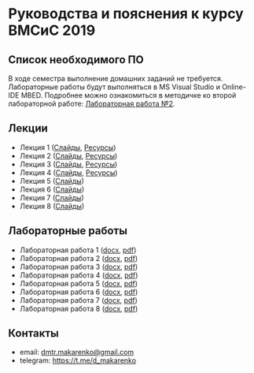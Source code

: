 Руководства и пояснения к курсу ВМСиС 2019
==========================================

Список необходимого ПО
----------------------

В ходе семестра выполнение домашних заданий не требуется. Лабораторные работы будут выполняться в MS Visual Studio и Online-IDE MBED. Подробнее можно ознакомиться в методичке ко второй лабораторной работе: [Лабораторная работа №2](labs/lab2/Лабораторная%20работа%20№2.pdf).

Лекции
------

* Лекция 1 ([Слайды](lectures/ВМСиС%20-%20лекция%201.pdf), [Ресурсы](lectures/ВМСиС%20-%20лекция%201%20ресурсы.md))
* Лекция 2 ([Слайды](lectures/ВМСиС%20-%20лекция%202.pdf), [Ресурсы](lectures/ВМСиС%20-%20лекция%202%20ресурсы.md))
* Лекция 3 ([Слайды](lectures/ВМСиС%20-%20лекция%203.pdf), [Ресурсы](lectures/ВМСиС%20-%20лекция%203%20ресурсы.md))
* Лекция 4 ([Слайды](lectures/ВМСиС%20-%20лекция%204.pdf), [Ресурсы](lectures/ВМСиС%20-%20лекция%204%20ресурсы.md))
* Лекция 5 ([Слайды](lectures/ВМСиС%20-%20лекция%205.pdf))
* Лекция 6 ([Слайды](lectures/ВМСиС%20-%20лекция%206.pdf))
* Лекция 7 ([Слайды](lectures/ВМСиС%20-%20лекция%207.pdf))
* Лекция 8 ([Слайды](lectures/ВМСиС%20-%20лекция%208.pdf))

Лабораторные работы
-------------------

* Лабораторная работа 1 ([docx](labs/lab1/Лабораторная%20работа%20№1.docx), [pdf](labs/lab1/Лабораторная%20работа%20№1.pdf))
* Лабораторная работа 2 ([docx](labs/lab2/Лабораторная%20работа%20№2.docx), [pdf](labs/lab2/Лабораторная%20работа%20№2.pdf))
* Лабораторная работа 3 ([docx](labs/lab3/Лабораторная%20работа%20№3.docx), [pdf](labs/lab3/Лабораторная%20работа%20№3.pdf))
* Лабораторная работа 4 ([docx](labs/lab4/Лабораторная%20работа%20№4.docx), [pdf](labs/lab4/Лабораторная%20работа%20№4.pdf))
* Лабораторная работа 5 ([docx](labs/lab5/Лабораторная%20работа%20№5.docx), [pdf](labs/lab5/Лабораторная%20работа%20№5.pdf))
* Лабораторная работа 6 ([docx](labs/lab6/Лабораторная%20работа%20№6.docx), [pdf](labs/lab6/Лабораторная%20работа%20№6.pdf))
* Лабораторная работа 7 ([docx](labs/lab7/Лабораторная%20работа%20№7.docx), [pdf](labs/lab7/Лабораторная%20работа%20№7.pdf))
* Лабораторная работа 8 ([docx](labs/lab8/Лабораторная%20работа%20№8.docx), [pdf](labs/lab8/Лабораторная%20работа%20№8.pdf))

Контакты
--------

* email: dmtr.makarenko@gmail.com
* telegram: https://t.me/d_makarenko
